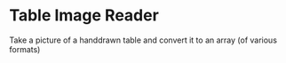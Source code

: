 # Table Image Reader

Take a picture of a handdrawn table and convert it to an array (of various formats)
